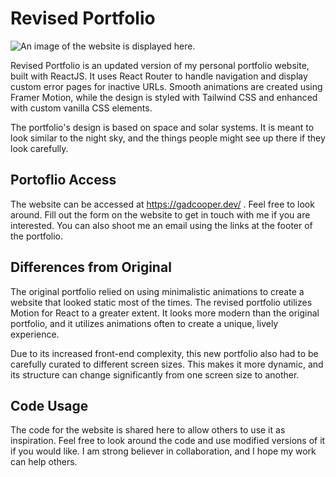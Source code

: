 # Revised Portfolio
![An image of the website is displayed here.](/readme_image "This is an image of the website.")

Revised Portfolio is an updated version of my personal portfolio website, built with ReactJS. It uses React Router to handle navigation and display custom error pages for inactive URLs. Smooth animations are created using Framer Motion, while the design is styled with Tailwind CSS and enhanced with custom vanilla CSS elements.

The portfolio's design is based on space and solar systems. It is meant to look similar to the night sky, and the things people might see up there if they look carefully.

## Portoflio Access
The website can be accessed at https://gadcooper.dev/ . Feel free to look around. Fill out the form on the website to get in touch with me if you are interested. You can also shoot me an email using the links at the footer of the portfolio.

## Differences from Original
The original portfolio relied on using minimalistic animations to create a website that looked static most of the times. The revised portfolio utilizes Motion for React to a greater extent. It looks more modern than the original portfolio, and it utilizes animations often to create a unique, lively experience.

Due to its increased front-end complexity, this new portfolio also had to be carefully curated to different screen sizes. This makes it more dynamic, and its structure can change significantly from one screen size to another.

## Code Usage
The code for the website is shared here to allow others to use it as inspiration. Feel free to look around the code and use modified versions of it if you would like. I am strong believer in collaboration, and I hope my work can help others.